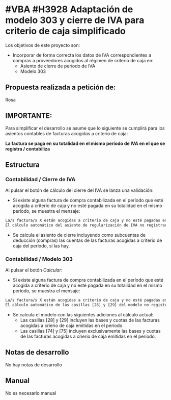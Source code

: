 # #VBA #H3928 Adaptación de modelo 303 y cierre de IVA para criterio de caja simplificado

Los objetivos de este proyecto son:
+ Incorporar de forma correcta los datos de IVA correspondientes a compras a proveedores acogidos al régimen de criterio de caja en:
    + Asiento de cierre de período de IVA
    + Modelo 303

## Propuesta realizada a petición de:
Rosa

## IMPORTANTE:
Para simplificar el desarrollo se asume que lo siguiente se cumplirá para los asientos contables de facturas acogidas a criterio de caja:

**La factura se paga en su totalidad en el mismo período de IVA en el que se registra / contabiliza**

## Estructura

### Contabilidad / Cierre de IVA
Al pulsar el botón de cálculo del cierre del IVA se lanza una validación:
+ Si existe alguna factura de compra contabilizada en el período que esté acogida a criterio de caja y no esté pagada en su totalidad en el mismo período, se muestra el mensaje:

```txt
La/s factura/s X están acogidas a criterio de caja y no esté pagadas en su totalidad en el período considerado
El cálculo automático del asiento de regularización de IVA no registrará correctamente la parte pagada / a deducir de dichas facturas
```  

+ Se calcula el asiento de cierre incluyendo como subcuentas de deducción (compras) las cuentas de las facturas acogidas a criterio de caja del período, si las hay.

### Contabilidad / Modelo 303
Al pulsar el botón *Calcular*:
+ Si existe alguna factura de compra contabilizada en el período que esté acogida a criterio de caja y no esté pagada en su totalidad en el mismo período, se muestra el mensaje:
```txt
La/s factura/s X están acogidas a criterio de caja y no esté pagadas en su totalidad en el período considerado
El cálculo automático de las casillas [28] y [29] del modelo no registrará correctamente la parte pagada / a deducir de dichas facturas
```

+ Se calcula el modelo con las siguientes adiciones al cálculo actual:
    + Las casillas [28] y [29] incluyen las bases y cuotas de las facturas acogidas a crierio de caja emitidas en el período.
    + Las casillas [74] y [75] incluyen exclusivamente las bases y cuotas de las facturas acogidas a crierio de caja emitidas en el período.

## Notas de desarrollo
No hay notas de desarrollo

## Manual
No es necesario manual

